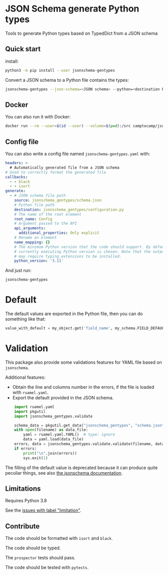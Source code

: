 # JSON Schema generate Python types

Tools to generate Python types based on TypedDict from a JSON schema

## Quick start

install:

```bash
python3 -m pip install --user jsonschema-gentypes
```

Convert a JSON schema to a Python file contains the types:

```bash
jsonschema-gentypes --json-schema=<JSON schema> --python=<destination Python file>
```

## Docker

You can also run it with Docker:

```bash
docker run --rm --user=$(id --user) --volume=$(pwd):/src camptocamp/jsonschema-gentypes
```

## Config file

You can also write a config file named `jsonschema-gentypes.yaml` with:

```yaml
headers: >
  # Automatically generated file from a JSON schema
# Used to correctly format the generated file
callbacks:
  - - black
  - - isort
generate:
  - # JSON schema file path
    source: jsonschema_gentypes/schema.json
    # Python file path
    destination: jsonschema_gentypes/configuration.py
    # The name of the root element
    root_name: Config
    # Argument passed to the API
    api_arguments:
      additional_properties: Only explicit
    # Rename an element
    name_mapping: {}
    # The minimum Python version that the code should support. By default the
    # currently executing Python version is chosen. Note that the output
    # may require typing_extensions to be installed.
    python_version: '3.11'
```

And just run:

```bash
jsonschema-gentypes
```

# Default

The default values are exported in the Python file, then you can do something like that:

```python
value_with_default = my_object.get('field_name', my_schema.FIELD_DEFAULT)
```

# Validation

This package also provide some validations features for YAML file based on `jsonschema`.

Additional features:

- Obtain the line and columns number in the errors, if the file is loaded with `ruamel.yaml`.
- Export the default provided in the JSON schema.

```python
    import ruamel.yaml
    import pkgutil
    import jsonschema_gentypes.validate

    schema_data = pkgutil.get_data("jsonschema_gentypes", "schema.json")
    with open(filename) as data_file:
        yaml = ruamel.yaml.YAML()  # type: ignore
        data = yaml.load(data_file)
    errors, data = jsonschema_gentypes.validate.validate(filename, data, schema)
    if errors:
        print("\n".join(errors))
        sys.exit(1)
```

The filling of the default value is deprecated because it can produce quite peculiar things, see also
[the jsonschema documentation](https://python-jsonschema.readthedocs.io/en/stable/faq/#why-doesn-t-my-schema-s-default-property-set-the-default-on-my-instance).

## Limitations

Requires Python 3.8

See the [issues with label "limitation"](https://github.com/camptocamp/jsonschema-gentypes/issues?q=is%3Aissue+is%3Aopen+label%3Alimitation).

## Contribute

The code should be formatted with `isort` and `black`.

The code should be typed.

The `prospector` tests should pass.

The code should be tested with `pytests`.

